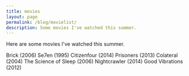 ```yaml
---
title: movies
layout: page
permalink: /blog/movielist/
description: Some movies I've watched this summer.
---
```

<p>Here are some movies I've watched this summer.</p>
Brick (2006)  
Se7en (1995)  
Citizenfour (2014)  
Prisoners (2013)  
Colateral (2004)
The Science of Sleep (2006)  
Nightcrawler (2014)  
Good Vibrations (2012)